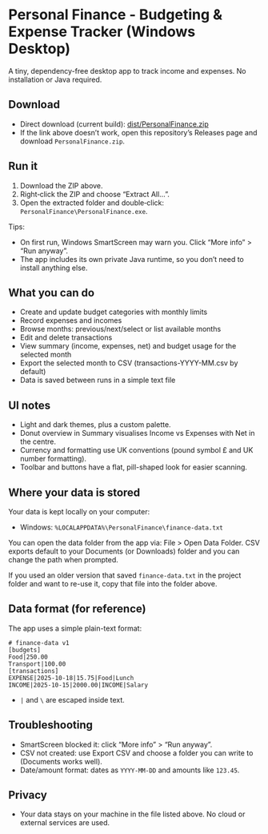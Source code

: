 # Personal Finance - Budgeting & Expense Tracker (Windows Desktop)

A tiny, dependency-free desktop app to track income and expenses. No installation or Java required.

## Download
- Direct download (current build): [dist/PersonalFinance.zip](dist/PersonalFinance.zip)
- If the link above doesn’t work, open this repository’s Releases page and download `PersonalFinance.zip`.

## Run it
1) Download the ZIP above.
2) Right‑click the ZIP and choose “Extract All…”.
3) Open the extracted folder and double‑click: `PersonalFinance\PersonalFinance.exe`.

Tips:
- On first run, Windows SmartScreen may warn you. Click “More info” > “Run anyway”.
- The app includes its own private Java runtime, so you don’t need to install anything else.

## What you can do
- Create and update budget categories with monthly limits
- Record expenses and incomes
- Browse months: previous/next/select or list available months
- Edit and delete transactions
- View summary (income, expenses, net) and budget usage for the selected month
- Export the selected month to CSV (transactions-YYYY-MM.csv by default)
- Data is saved between runs in a simple text file

## UI notes
- Light and dark themes, plus a custom palette.
- Donut overview in Summary visualises Income vs Expenses with Net in the centre.
- Currency and formatting use UK conventions (pound symbol £ and UK number formatting).
- Toolbar and buttons have a flat, pill-shaped look for easier scanning.

## Where your data is stored
Your data is kept locally on your computer:
- Windows: `%LOCALAPPDATA%\PersonalFinance\finance-data.txt`

You can open the data folder from the app via: File > Open Data Folder. CSV exports default to your Documents (or Downloads) folder and you can change the path when prompted.

If you used an older version that saved `finance-data.txt` in the project folder and want to re-use it, copy that file into the folder above.

## Data format (for reference)
The app uses a simple plain-text format:

```
# finance-data v1
[budgets]
Food|250.00
Transport|100.00
[transactions]
EXPENSE|2025-10-18|15.75|Food|Lunch
INCOME|2025-10-15|2000.00|INCOME|Salary
```

- `|` and `\` are escaped inside text.

## Troubleshooting
- SmartScreen blocked it: click “More info” > “Run anyway”.
- CSV not created: use Export CSV and choose a folder you can write to (Documents works well).
- Date/amount format: dates as `YYYY-MM-DD` and amounts like `123.45`.

## Privacy
- Your data stays on your machine in the file listed above. No cloud or external services are used.
